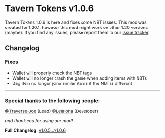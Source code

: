 Tavern Tokens v1.0.6
====================

Tavern Tokens 1.0.6 is here and fixes some NBT issues. This mod was created for 1.20.1, however this mod might work on other 1.20 versions (maybe). If you find any issues, please report them to our [issue tracker](https://github.com/theLeialoha/Tavern-Tokens/issues).



Changelog
---------

### Fixes

*   Wallet will properly check the NBT tags
*   Wallet will no longer crash the game when adding items with NBTs
*   Bag item no longer joins similar items if the NBT is different

---

### Special thanks to the following people:

[@Traverse-Joe](https://github.com/Traverse-Joe) (Lead)
[@Leialoha](https://github.com/Leialoha) (Developer)

_and thank you for using our mod!_

**Full Changelog**: [v1.0.5...v1.0.6](https://github.com/theLeialoha/Tavern-Tokens/compare/v1.0.5...v1.0.6)